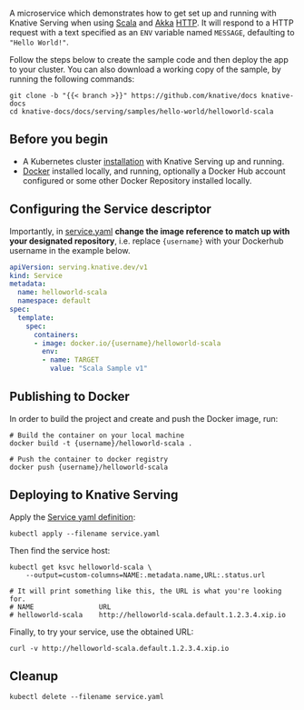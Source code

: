 A microservice which demonstrates how to get set up and running with Knative
Serving when using [Scala](https://scala-lang.org/) and [Akka](https://akka.io/)
[HTTP](https://doc.akka.io/docs/akka-http/current/). It will respond to a HTTP
request with a text specified as an `ENV` variable named `MESSAGE`, defaulting
to `"Hello World!"`.

Follow the steps below to create the sample code and then deploy the app to your
cluster. You can also download a working copy of the sample, by running the
following commands:

```shell
git clone -b "{{< branch >}}" https://github.com/knative/docs knative-docs
cd knative-docs/docs/serving/samples/hello-world/helloworld-scala
```

## Before you begin

- A Kubernetes cluster [installation](../../../../install/README.md) with
  Knative Serving up and running.
- [Docker](https://www.docker.com) installed locally, and running, optionally a
  Docker Hub account configured or some other Docker Repository installed
  locally.

## Configuring the Service descriptor

Importantly, in [service.yaml](./service.yaml) **change the
image reference to match up with your designated repository**, i.e. replace
`{username}` with your Dockerhub username in the example below.

```yaml
apiVersion: serving.knative.dev/v1
kind: Service
metadata:
  name: helloworld-scala
  namespace: default
spec:
  template:
    spec:
      containers:
      - image: docker.io/{username}/helloworld-scala
        env:
        - name: TARGET
          value: "Scala Sample v1"
```

## Publishing to Docker

In order to build the project and create and push the Docker image, run:

```shell
# Build the container on your local machine
docker build -t {username}/helloworld-scala .

# Push the container to docker registry
docker push {username}/helloworld-scala
```

## Deploying to Knative Serving

Apply the [Service yaml definition](./service.yaml):

```shell
kubectl apply --filename service.yaml
```

Then find the service host:

```shell
kubectl get ksvc helloworld-scala \
    --output=custom-columns=NAME:.metadata.name,URL:.status.url

# It will print something like this, the URL is what you're looking for.
# NAME                URL
# helloworld-scala    http://helloworld-scala.default.1.2.3.4.xip.io
```

Finally, to try your service, use the obtained URL:

```shell
curl -v http://helloworld-scala.default.1.2.3.4.xip.io
```

## Cleanup

```shell
kubectl delete --filename service.yaml
```
